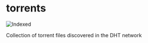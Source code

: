 torrents 
========
![Indexed](https://img.shields.io/badge/indexed-41386-blue)

Collection of torrent files discovered in the DHT network

